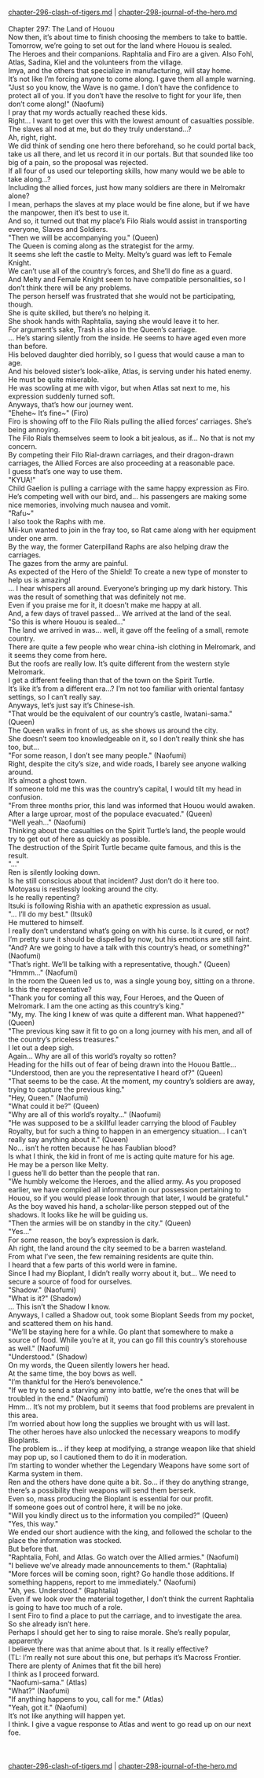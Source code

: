 [chapter-296-clash-of-tigers.md](./chapter-296-clash-of-tigers.md) | [chapter-298-journal-of-the-hero.md](./chapter-298-journal-of-the-hero.md) <br/>
<br/>
Chapter 297: The Land of Houou<br/>
Now then, it’s about time to finish choosing the members to take to battle.<br/>
Tomorrow, we’re going to set out for the land where Houou is sealed.<br/>
The Heroes and their companions. Raphtalia and Firo are a given. Also Fohl, Atlas, Sadina, Kiel and the volunteers from the village.<br/>
Imya, and the others that specialize in manufacturing, will stay home.<br/>
It’s not like I’m forcing anyone to come along. I gave them all ample warning.<br/>
"Just so you know, the Wave is no game. I don’t have the confidence to protect all of you. If you don’t have the resolve to fight for your life, then don’t come along!" (Naofumi)<br/>
I pray that my words actually reached these kids.<br/>
Right… I want to get over this with the lowest amount of casualties possible.<br/>
The slaves all nod at me, but do they truly understand…?<br/>
Ah, right, right.<br/>
We did think of sending one hero there beforehand, so he could portal back, take us all there, and let us record it in our portals. But that sounded like too big of a pain, so the proposal was rejected.<br/>
If all four of us used our teleporting skills, how many would we be able to take along…?<br/>
Including the allied forces, just how many soldiers are there in Melromakr alone?<br/>
I mean, perhaps the slaves at my place would be fine alone, but if we have the manpower, then it’s best to use it.<br/>
And so, it turned out that my place’s Filo Rials would assist in transporting everyone, Slaves and Soldiers.<br/>
"Then we will be accompanying you." (Queen)<br/>
The Queen is coming along as the strategist for the army.<br/>
It seems she left the castle to Melty. Melty’s guard was left to Female Knight.<br/>
We can’t use all of the country’s forces, and She’ll do fine as a guard.<br/>
And Melty and Female Knight seem to have compatible personalities, so I don’t think there will be any problems.<br/>
The person herself was frustrated that she would not be participating, though.<br/>
She is quite skilled, but there’s no helping it.<br/>
She shook hands with Raphtalia, saying she would leave it to her.<br/>
For argument’s sake, Trash is also in the Queen’s carriage.<br/>
… He’s staring silently from the inside. He seems to have aged even more than before.<br/>
His beloved daughter died horribly, so I guess that would cause a man to age.<br/>
And his beloved sister’s look-alike, Atlas, is serving under his hated enemy. He must be quite miserable.<br/>
He was scowling at me with vigor, but when Atlas sat next to me, his expression suddenly turned soft.<br/>
Anyways, that’s how our journey went.<br/>
"Ehehe~ It’s fine~" (Firo)<br/>
Firo is showing off to the Filo Rials pulling the allied forces’ carriages. She’s being annoying.<br/>
The Filo Rials themselves seem to look a bit jealous, as if… No that is not my concern.<br/>
By competing their Filo Rial-drawn carriages, and their dragon-drawn carriages, the Allied Forces are also proceeding at a reasonable pace.<br/>
I guess that’s one way to use them.<br/>
"KYUA!"<br/>
Child Gaelion is pulling a carriage with the same happy expression as Firo. He’s competing well with our bird, and… his passengers are making some nice memories, involving much nausea and vomit.<br/>
"Rafu~"<br/>
I also took the Raphs with me.<br/>
Mii-kun wanted to join in the fray too, so Rat came along with her equipment under one arm.<br/>
By the way, the former Caterpilland Raphs are also helping draw the carriages.<br/>
The gazes from the army are painful.<br/>
As expected of the Hero of the Shield! To create a new type of monster to help us is amazing!<br/>
… I hear whispers all around. Everyone’s bringing up my dark history. This was the result of something that was definitely not me.<br/>
Even if you praise me for it, it doesn’t make me happy at all.<br/>
And, a few days of travel passed… We arrived at the land of the seal.<br/>
"So this is where Houou is sealed…"<br/>
The land we arrived in was… well, it gave off the feeling of a small, remote country.<br/>
There are quite a few people who wear china-ish clothing in Melromark, and it seems they come from here.<br/>
But the roofs are really low. It’s quite different from the western style Melromark.<br/>
I get a different feeling than that of the town on the Spirit Turtle.<br/>
It’s like it’s from a different era…? I’m not too familiar with oriental fantasy settings, so I can’t really say.<br/>
Anyways, let’s just say it’s Chinese-ish.<br/>
"That would be the equivalent of our country’s castle, Iwatani-sama." (Queen)<br/>
The Queen walks in front of us, as she shows us around the city.<br/>
She doesn’t seem too knowledgeable on it, so I don’t really think she has too, but…<br/>
"For some reason, I don’t see many people." (Naofumi)<br/>
Right, despite the city’s size, and wide roads, I barely see anyone walking around.<br/>
It’s almost a ghost town.<br/>
If someone told me this was the country’s capital, I would tilt my head in confusion.<br/>
"From three months prior, this land was informed that Houou would awaken. After a large uproar, most of the populace evacuated." (Queen)<br/>
"Well yeah…" (Naofumi)<br/>
Thinking about the casualties on the Spirit Turtle’s land, the people would try to get out of here as quickly as possible.<br/>
The destruction of the Spirit Turtle became quite famous, and this is the result.<br/>
"…"<br/>
Ren is silently looking down.<br/>
Is he still conscious about that incident? Just don’t do it here too.<br/>
Motoyasu is restlessly looking around the city.<br/>
Is he really repenting?<br/>
Itsuki is following Rishia with an apathetic expression as usual.<br/>
"… I’ll do my best." (Itsuki)<br/>
He muttered to himself.<br/>
I really don’t understand what’s going on with his curse. Is it cured, or not?<br/>
I’m pretty sure it should be dispelled by now, but his emotions are still faint.<br/>
"And? Are we going to have a talk with this country’s head, or something?" (Naofumi)<br/>
"That’s right. We’ll be talking with a representative, though." (Queen)<br/>
"Hmmm…" (Naofumi)<br/>
In the room the Queen led us to, was a single young boy, sitting on a throne.<br/>
Is this the representative?<br/>
"Thank you for coming all this way, Four Heroes, and the Queen of Melromark. I am the one acting as this country’s king."<br/>
"My, my. The king I knew of was quite a different man. What happened?" (Queen)<br/>
"The previous king saw it fit to go on a long journey with his men, and all of the country’s priceless treasures."<br/>
I let out a deep sigh.<br/>
Again… Why are all of this world’s royalty so rotten?<br/>
Heading for the hills out of fear of being drawn into the Houou Battle…<br/>
"Understood, then are you the representative I heard of?" (Queen)<br/>
"That seems to be the case. At the moment, my country’s soldiers are away, trying to capture the previous king."<br/>
"Hey, Queen." (Naofumi)<br/>
"What could it be?" (Queen)<br/>
"Why are all of this world’s royalty…" (Naofumi)<br/>
"He was supposed to be a skillful leader carrying the blood of Faubley Royalty, but for such a thing to happen in an emergency situation… I can’t really say anything about it." (Queen)<br/>
No… isn’t he rotten because he has Faublian blood?<br/>
Is what I think, the kid in front of me is acting quite mature for his age.<br/>
He may be a person like Melty.<br/>
I guess he’ll do better than the people that ran.<br/>
"We humbly welcome the Heroes, and the allied army. As you proposed earlier, we have compiled all information in our possession pertaining to Houou, so if you would please look through that later, I would be grateful."<br/>
As the boy waved his hand, a scholar-like person stepped out of the shadows. It looks like he will be guiding us.<br/>
"Then the armies will be on standby in the city." (Queen)<br/>
"Yes…"<br/>
For some reason, the boy’s expression is dark.<br/>
Ah right, the land around the city seemed to be a barren wasteland.<br/>
From what I’ve seen, the few remaining residents are quite thin.<br/>
I heard that a few parts of this world were in famine.<br/>
Since I had my Bioplant, I didn’t really worry about it, but… We need to secure a source of food for ourselves.<br/>
"Shadow." (Naofumi)<br/>
"What is it?" (Shadow)<br/>
… This isn’t the Shadow I know.<br/>
Anyways, I called a Shadow out, took some Bioplant Seeds from my pocket, and scattered them on his hand.<br/>
"We’ll be staying here for a while. Go plant that somewhere to make a source of food. While you’re at it, you can go fill this country’s storehouse as well." (Naofumi)<br/>
"Understood." (Shadow)<br/>
On my words, the Queen silently lowers her head.<br/>
At the same time, the boy bows as well.<br/>
"I’m thankful for the Hero’s benevolence."<br/>
"If we try to send a starving army into battle, we’re the ones that will be troubled in the end." (Naofumi)<br/>
Hmm… It’s not my problem, but it seems that food problems are prevalent in this area.<br/>
I’m worried about how long the supplies we brought with us will last.<br/>
The other heroes have also unlocked the necessary weapons to modify Bioplants.<br/>
The problem is… if they keep at modifying, a strange weapon like that shield may pop up, so I cautioned them to do it in moderation.<br/>
I’m starting to wonder whether the Legendary Weapons have some sort of Karma system in them.<br/>
Ren and the others have done quite a bit. So… if they do anything strange, there’s a possibility their weapons will send them berserk.<br/>
Even so, mass producing the Bioplant is essential for our profit.<br/>
If someone goes out of control here, it will be no joke.<br/>
"Will you kindly direct us to the information you compiled?" (Queen)<br/>
"Yes, this way."<br/>
We ended our short audience with the king, and followed the scholar to the place the information was stocked.<br/>
But before that.<br/>
"Raphtalia, Fohl, and Atlas. Go watch over the Allied armies." (Naofumi)<br/>
"I believe we’ve already made announcements to them." (Raphtalia)<br/>
"More forces will be coming soon, right? Go handle those additions. If something happens, report to me immediately." (Naofumi)<br/>
"Ah, yes. Understood." (Raphtalia)<br/>
Even if we look over the material together, I don’t think the current Raphtalia is going to have too much of a role.<br/>
I sent Firo to find a place to put the carriage, and to investigate the area.<br/>
So she already isn’t here.<br/>
Perhaps I should get her to sing to raise morale. She’s really popular, apparently<br/>
I believe there was that anime about that. Is it really effective?<br/>
(TL: I’m really not sure about this one, but perhaps it’s Macross Frontier. There are plenty of Animes that fit the bill here)<br/>
I think as I proceed forward.<br/>
"Naofumi-sama." (Atlas)<br/>
"What?" (Naofumi)<br/>
"If anything happens to you, call for me." (Atlas)<br/>
"Yeah, got it." (Naofumi)<br/>
It’s not like anything will happen yet.<br/>
I think. I give a vague response to Atlas and went to go read up on our next foe.<br/>
<br/>
<br/> <br/>
[chapter-296-clash-of-tigers.md](./chapter-296-clash-of-tigers.md) | [chapter-298-journal-of-the-hero.md](./chapter-298-journal-of-the-hero.md) <br/>
